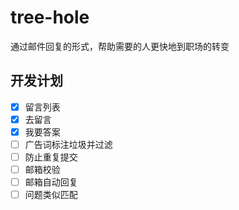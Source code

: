 # tree-hole
通过邮件回复的形式，帮助需要的人更快地到职场的转变

## 开发计划

- [x] 留言列表
- [x] 去留言
- [x] 我要答案
- [ ] 广告词标注垃圾并过滤
- [ ] 防止重复提交
- [ ] 邮箱校验
- [ ] 邮箱自动回复
- [ ] 问题类似匹配